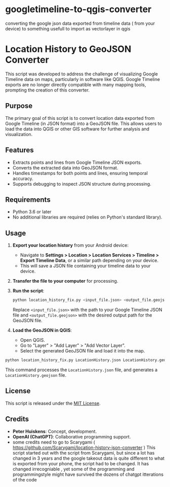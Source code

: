 # googletimeline-to-qgis-converter
converting the google json data exported from timeline data ( from your device) to something usefull to import as vectorlayer in qgis

# Location History to GeoJSON Converter  

This script was developed to address the challenge of visualizing Google Timeline data on maps, particularly in software like QGIS. Google Timeline exports are no longer directly compatible with many mapping tools, prompting the creation of this converter.

## Purpose

The primary goal of this script is to convert location data exported from Google Timeline (in JSON format) into a GeoJSON file. This allows users to load the data into QGIS or other GIS software for further analysis and visualization.

## Features

- Extracts points and lines from Google Timeline JSON exports.
- Converts the extracted data into GeoJSON format.
- Handles timestamps for both points and lines, ensuring temporal accuracy.
- Supports debugging to inspect JSON structure during processing.

## Requirements

- Python 3.6 or later
- No additional libraries are required (relies on Python's standard library).

## Usage

1. **Export your location history** from your Android device:
   - Navigate to **Settings > Location > Location Services > Timeline > Export Timeline Data**, or a similar path depending on your device.
   - This will save a JSON file containing your timeline data to your device.

2. **Transfer the file to your computer** for processing.

3. **Run the script**:
   ```bash
   python location_history_fix.py <input_file.json> <output_file.geojson>
   ```
   Replace `<input_file.json>` with the path to your Google Timeline JSON file and `<output_file.geojson>` with the desired output path for the GeoJSON file.

4. **Load the GeoJSON in QGIS**:
   - Open QGIS.
   - Go to "Layer" > "Add Layer" > "Add Vector Layer".
   - Select the generated GeoJSON file and load it into the map.


```bash
python location_history_fix.py LocationHistory.json LocationHistory.geojson 
```

This command processes the `LocationHistory.json` file, and generates a `LocationHistory.geojson` file.

## License

This script is released under the [MIT License](LICENSE).

## Credits

- **Peter Huiskens**: Concept, development. 
- **OpenAI (ChatGPT)**: Collaborative programming support.
- some credits need to go to Scarygami  ( https://github.com/Scarygami/location-history-json-converter ) 
This script started out with the script from Scarygami, but since a lot has changed in 3 years and the google takeout data is quite different to what is exported
from your phone, the script had to be changed. It has changed irrecogniable , yet some of the programming and programmingstyle might have survived the dozens of chatgpt itterations of the code 



